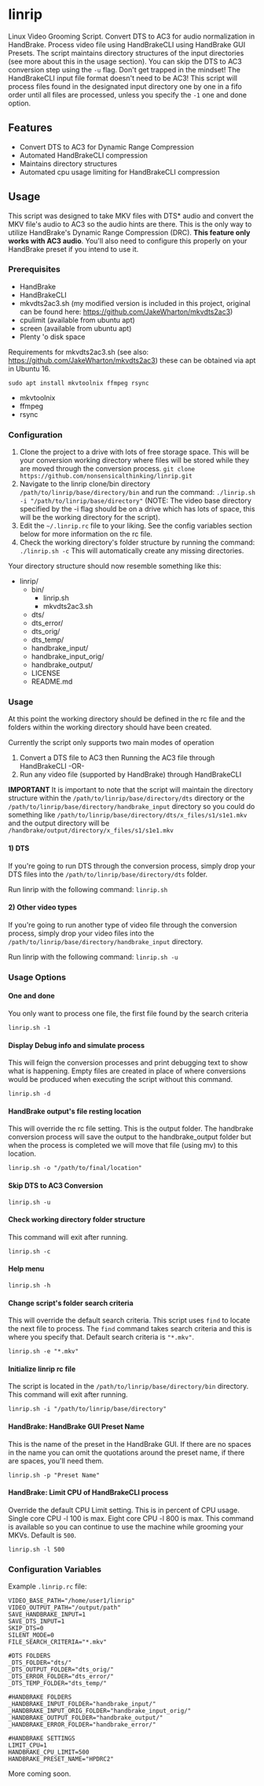 # linrip
Linux Video Grooming Script. Convert DTS to AC3 for audio normalization in HandBrake. Process video file using HandBrakeCLI using HandBrake GUI Presets. The script maintains directory structures of the input directories (see more about this in the usage section). You can skip the DTS to AC3 conversion step using the `-u` flag.  Don't get trapped in the mindset! The HandBrakeCLI input file format doesn't need to be AC3!  This script will process files found in the designated input directory one by one in a fifo order until all files are processed, unless you specify the `-1` one and done option.

## Features
* Convert DTS to AC3 for Dynamic Range Compression
* Automated HandBrakeCLI compression
* Maintains directory structures
* Automated cpu usage limiting for HandBrakeCLI compression

## Usage
This script was designed to take MKV files with DTS* audio and convert the MKV file's audio to AC3 so the audio hints are there.  This is the only way to utilize HandBrake's Dynamic Range Compression (DRC).  __This feature only works with AC3 audio__.  You'll also need to configure this properly on your HandBrake preset if you intend to use it.

### Prerequisites

* HandBrake
* HandBrakeCLI
* mkvdts2ac3.sh (my modified version is included in this project, original can be found here: https://github.com/JakeWharton/mkvdts2ac3)
* cpulimit (available from ubuntu apt)
* screen (available from ubuntu apt)
* Plenty 'o disk space

Requirements for mkvdts2ac3.sh (see also: https://github.com/JakeWharton/mkvdts2ac3)
these can be obtained via apt in Ubuntu 16.

`sudo apt install mkvtoolnix ffmpeg rsync`

* mkvtoolnix
* ffmpeg
* rsync

### Configuration
1. Clone the project to a drive with lots of free storage space.  This will be your conversion working directory where files will be stored while they are moved through the conversion process. `git clone https://github.com/nonsensicalthinking/linrip.git`
1. Navigate to the linrip clone/bin directory `/path/to/linrip/base/directory/bin` and run the command: `./linrip.sh -i "/path/to/linrip/base/directory"`
(NOTE: The video base directory specified by the -i flag should be on a drive which has lots of space, this will be the working directory for the script).
1. Edit the `~/.linrip.rc` file to your liking. See the config variables section below for more information on the rc file.
1. Check the working directory's folder structure by running the command: `./linrip.sh -c` This will automatically create any missing directories.

Your directory structure should now resemble something like this:
* linrip/
    * bin/
        * linrip.sh
        * mkvdts2ac3.sh
    * dts/
    * dts_error/
    * dts_orig/
    * dts_temp/
    * handbrake_input/
    * handbrake_input\_orig/
    * handbrake_output/
    * LICENSE
    * README.md

### Usage

At this point the working directory should be defined in the rc file and the folders within the working directory should have been created.

Currently the script only supports two main modes of operation

1. Convert a DTS file to AC3 then Running the AC3 file through HandBrakeCLI
-OR-
2. Run any video file (supported by HandBrake) through HandBrakeCLI

**IMPORTANT** It is important to note that the script will maintain the directory structure within the `/path/to/linrip/base/directory/dts` directory or the `/path/to/linrip/base/directory/handbrake_input` directory so you could do something like `/path/to/linrip/base/directory/dts/x_files/s1/s1e1.mkv` and the output directory will be `/handbrake/output/directory/x_files/s1/s1e1.mkv`

#### 1) DTS

If you're going to run DTS through the conversion process, simply drop your DTS files into the `/path/to/linrip/base/directory/dts` folder. 

Run linrip with the following command: `linrip.sh`

#### 2) Other video types

If you're going to run another type of video file through the conversion process, simply drop your video files into the `/path/to/linrip/base/directory/handbrake_input` directory.

Run linrip with the following command: `linrip.sh -u`

### Usage Options
#### One and done
You only want to process one file, the first file found by the search criteria

    linrip.sh -1

#### Display Debug info and simulate process
This will feign the conversion processes and print debugging text to show what is happening. Empty files are created in place of where conversions would be produced when executing the script without this command.

    linrip.sh -d

#### HandBrake output's file resting location
This will override the rc file setting. This is the output folder. The handbrake conversion process will save the output to the handbrake_output folder but when the process is completed we will move that file (using mv) to this location.

    linrip.sh -o "/path/to/final/location"

#### Skip DTS to AC3 Conversion

    linrip.sh -u

#### Check working directory folder structure
This command will exit after running.
    
    linrip.sh -c

#### Help menu

    linrip.sh -h

#### Change script's folder search criteria
This will override the default search criteria.  This script uses `find` to locate the next file to process. The `find` command takes search criteria and this is where you specify that. Default search criteria is `"*.mkv"`.

    linrip.sh -e "*.mkv"

#### Initialize linrip rc file
The script is located in the `/path/to/linrip/base/directory/bin` directory. This command will exit after running.

    linrip.sh -i "/path/to/linrip/base/directory"

#### HandBrake: HandBrake GUI Preset Name
This is the name of the preset in the HandBrake GUI.  If there are no spaces in the name you can omit the quotations around the preset name, if there are spaces, you'll need them.

    linrip.sh -p "Preset Name"

#### HandBrake: Limit CPU of HandBrakeCLI process
Override the default CPU Limit setting. This is in percent of CPU usage.  Single core CPU -l 100 is max. Eight core CPU -l 800 is max. This command is available so you can continue to use the machine while grooming your MKVs. Default is `500`.

    linrip.sh -l 500

### Configuration Variables
Example `.linrip.rc` file:

    VIDEO_BASE_PATH="/home/user1/linrip"
    VIDEO_OUTPUT_PATH="/output/path"
    SAVE_HANDBRAKE_INPUT=1
    SAVE_DTS_INPUT=1
    SKIP_DTS=0
    SILENT_MODE=0
    FILE_SEARCH_CRITERIA="*.mkv"

    #DTS FOLDERS
    _DTS_FOLDER="dts/"
    _DTS_OUTPUT_FOLDER="dts_orig/"
    _DTS_ERROR_FOLDER="dts_error/"
    _DTS_TEMP_FOLDER="dts_temp/"

    #HANDBRAKE FOLDERS
    _HANDBRAKE_INPUT_FOLDER="handbrake_input/"
    _HANDBRAKE_INPUT_ORIG_FOLDER="handbrake_input_orig/"
    _HANDBRAKE_OUTPUT_FOLDER="handbrake_output/"
    _HANDBRAKE_ERROR_FOLDER="handbrake_error/"

    #HANDBRAKE SETTINGS
    LIMIT_CPU=1
    HANDBRAKE_CPU_LIMIT=500
    HANDBRAKE_PRESET_NAME="HPDRC2"

More coming soon.
